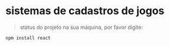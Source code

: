 # sistemas de cadastros de jogos

>status do projeto na sua máquina, por favor digite:
```
npm install react
```

